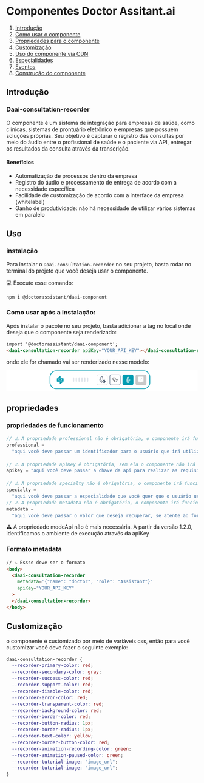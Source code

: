 # Componentes Doctor Assitant.ai

1. [Introdução](#introdução)
2. [Como usar o componente](#uso)
3. [Propriedades para o componente](#propriedades)
4. [Customização](#customização)
5. [Uso do componente via CDN](#uso-do-componente-via-cdn)
6. [Especialidades](#especialidades)
7. [Eventos](#eventos)
8. [Construção do componente](#construção)

## Introdução

### Daai-consultation-recorder

O componente é um sistema de integração para empresas de saúde, como clínicas, sistemas de prontuário eletrônico e empresas que possuem soluções próprias. Seu objetivo é capturar o registro das consultas por meio do áudio entre o profissional de saúde e o paciente via API, entregar os resultados da consulta através da transcrição.

#### Benefícios

- Automatização de processos dentro da empresa
- Registro do áudio e processamento de entrega de acordo com a necessidade específica
- Facilidade de customização de acordo com a interface da empresa (whitelabel)
- Ganho de produtividade: não há necessidade de utilizar vários sistemas em paralelo

## Uso

### instalação

Para instalar o `Daai-consultation-recorder` no seu projeto, basta rodar no terminal do projeto que você deseja usar o componente.

💻 Execute esse comando:

```bash
npm i @doctorassistant/daai-component
```

### Como usar após a instalação:

Após instalar o pacote no seu projeto, basta adicionar a tag <daai-consultation-recorder> no local onde deseja que o componente seja renderizado:

```html
import '@doctorassistant/daai-component';
<daai-consultation-recorder apiKey="YOUR_API_KEY"></daai-consultation-recorder>
```

onde ele for chamado vai ser renderizado nesse modelo:

![readme_component_layout.png](https://raw.githubusercontent.com/doctor-assistant/daai-component/main/readme_component_layout.png)

## propriedades

### propriedades de funcionamento

```js
// ⚠️ A propriedade professional não é obrigatória, o componente irá funcionar normalmente caso você não passe essa chave, mas é importante que você passe o indentificador para que a especialidade seja atrealada ao professional e
professional =
  "aqui você deve passar um identificador para o usuário que irá utilizar a componente";

// ⚠️ A propriedade apiKey é obrigatória, sem ela o componente não irá fazer requisições a api
apikey = "aqui você deve passar a chave da api para realizar as requisições";

// ⚠️ A propriedade specialty não é obrigatória, o componente irá funcionar normalmente caso você não passe essa chave, caso ela não seja passada o usuário pode selecionar a especialidade desejada no select.
specialty =
  "aqui você deve passar a especialidade que você quer que o usuário use";
// ⚠️ A propriedade metadata não é obrigatória, o componente irá funcionar normalmente caso você não passe essa chave, no entanto, a chave serve para enviar dados que você deseja recuperar posteriormente pela nossa API quando a gravação for finalizada, possibilitando a recuperação por meio do webhook.
metadata =
  "aqui você deve passar o valor que deseja recuperar, se atente ao formato, descrevo no tópico abaixo.";
```

⚠️ A propriedade ~~modeApi~~ não é mais necessária. A partir da versão 1.2.0, identificamos o ambiente de execução através da apiKey

### Formato metadata

```html
// ⚠️ Essse deve ser o formato
<body>
  <daai-consultation-recorder
    metadata='{"name": "doctor", "role": "Assistant"}'
    apiKey="YOUR_API_KEY"
  >
  </daai-consultation-recorder>
</body>
```

## Customização

o componente é customizado por meio de variáveis css, então para você customizar você deve fazer o seguinte exemplo:

```css
daai-consultation-recorder {
  --recorder-primary-color: red;
  --recorder-secondary-color: gray;
  --recorder-success-color: red;
  --recorder-support-color: red;
  --recorder-disable-color: red;
  --recorder-error-color: red;
  --recorder-transparent-color: red;
  --recorder-background-color: red;
  --recorder-border-color: red;
  --recorder-button-radius: 1px;
  --recorder-border-radius: 1px;
  --recorder-text-color: yellow;
  --recorder-border-button-color: red;
  --recorder-animation-recording-color: green;
  --recorder-animation-paused-color: green;
  --recorder-tutorial-image: "image_url";
  --recorder-tutorial-image: "image_url";
}
```
